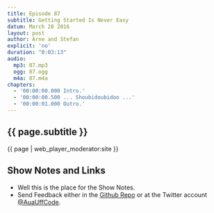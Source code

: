 ```yaml
---
title: Episode 87
subtitle: Getting Started Is Never Easy
datum: March 28 2016
layout: post
author: Arne and Stefan
explicit: 'no'
duration: "0:03:13"
audio:
  mp3: 87.mp3
  ogg: 87.ogg
  m4a: 87.m4a
chapters:
  - '00:00:00.000 Intro.'
  - '00:00:00.500 ... Shoubidoubidoo ...'
  - '00:00:01.000 Outro.'
---
```


## {{ page.subtitle }}

{{ page | web_player_moderator:site }}

## Show Notes and Links

  * Well this is the place for the Show Notes.
  * Send Feedback either in the [Github Repo](https://github.com/haslinger/jekyll-octopod) or at the Twitter account [@AuaUffCode](http://twitter.com/@AuaUffCode).

